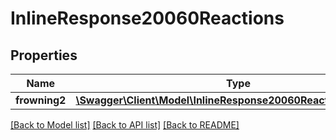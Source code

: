 # InlineResponse20060Reactions

## Properties
Name | Type | Description | Notes
------------ | ------------- | ------------- | -------------
**frowning2** | [**\Swagger\Client\Model\InlineResponse20060ReactionsFrowning2**](InlineResponse20060ReactionsFrowning2.md) |  | [optional] 

[[Back to Model list]](../../README.md#documentation-for-models) [[Back to API list]](../../README.md#documentation-for-api-endpoints) [[Back to README]](../../README.md)

